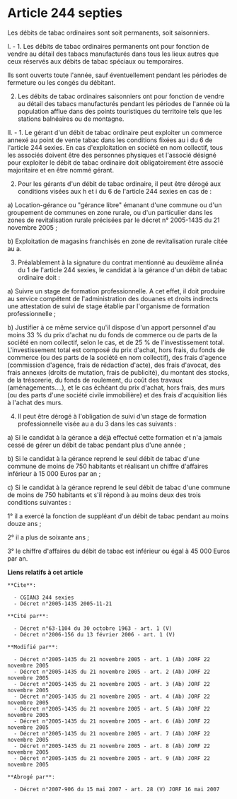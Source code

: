 # Article 244 septies

Les débits de tabac ordinaires sont soit permanents, soit saisonniers.

I. - 1. Les débits de tabac ordinaires permanents ont pour fonction de vendre au détail des tabacs manufacturés dans tous les
lieux autres que ceux réservés aux débits de tabac spéciaux ou temporaires.

Ils sont ouverts toute l'année, sauf éventuellement pendant les périodes de fermeture ou les congés du débitant.

2. Les débits de tabac ordinaires saisonniers ont pour fonction de vendre au détail des tabacs manufacturés pendant les
périodes de l'année où la population afflue dans des points touristiques du territoire tels que les stations balnéaires ou de
montagne.

II. - 1. Le gérant d'un débit de tabac ordinaire peut exploiter un commerce annexé au point de vente tabac dans les
conditions fixées au i du 6 de l'article 244 sexies. En cas d'exploitation en société en nom collectif, tous les associés
doivent être des personnes physiques et l'associé désigné pour exploiter le débit de tabac ordinaire doit obligatoirement
être associé majoritaire et en être nommé gérant.

2. Pour les gérants d'un débit de tabac ordinaire, il peut être dérogé aux conditions visées aux h et i du 6 de l'article 244
sexies en cas de :

a) Location-gérance ou "gérance libre" émanant d'une commune ou d'un groupement de communes en zone rurale, ou d'un
particulier dans les zones de revitalisation rurale précisées par le décret n° 2005-1435 du 21 novembre 2005 ;

b) Exploitation de magasins franchisés en zone de revitalisation rurale citée au a.

3. Préalablement à la signature du contrat mentionné au deuxième alinéa du 1 de l'article 244 sexies, le candidat à la
gérance d'un débit de tabac ordinaire doit :

a) Suivre un stage de formation professionnelle. A cet effet, il doit produire au service compétent de l'administration des
douanes et droits indirects une attestation de suivi de stage établie par l'organisme de formation professionnelle ;

b) Justifier à ce même service qu'il dispose d'un apport personnel d'au moins 33 % du prix d'achat nu du fonds de commerce ou
de parts de la société en nom collectif, selon le cas, et de 25 % de l'investissement total. L'investissement total est
composé du prix d'achat, hors frais, du fonds de commerce (ou des parts de la société en nom collectif), des frais d'agence
(commission d'agence, frais de rédaction d'acte), des frais d'avocat, des frais annexes (droits de mutation, frais de
publicité), du montant des stocks, de la trésorerie, du fonds de roulement, du coût des travaux (aménagements....), et le cas
échéant du prix d'achat, hors frais, des murs (ou des parts d'une société civile immobilière) et des frais d'acquisition liés
à l'achat des murs.

4. Il peut être dérogé à l'obligation de suivi d'un stage de formation professionnelle visée au a du 3 dans les cas
suivants :

a) Si le candidat à la gérance a déjà effectué cette formation et n'a jamais cessé de gérer un débit de tabac pendant plus
d'une année ;

b) Si le candidat à la gérance reprend le seul débit de tabac d'une commune de moins de 750 habitants et réalisant un chiffre
d'affaires inférieur à 15 000 Euros par an ;

c) Si le candidat à la gérance reprend le seul débit de tabac d'une commune de moins de 750 habitants et s'il répond à au
moins deux des trois conditions suivantes :

1° il a exercé la fonction de suppléant d'un débit de tabac pendant au moins douze ans ;

2° il a plus de soixante ans ;

3° le chiffre d'affaires du débit de tabac est inférieur ou égal à 45 000 Euros par an.

**Liens relatifs à cet article**

	**Cite**:

	  - CGIAN3 244 sexies
	  - Décret n°2005-1435 2005-11-21

	**Cité par**:

	  - Décret n°63-1104 du 30 octobre 1963 - art. 1 (V)
	  - Décret n°2006-156 du 13 février 2006 - art. 1 (V)

	**Modifié par**:

	  - Décret n°2005-1435 du 21 novembre 2005 - art. 1 (Ab) JORF 22 novembre 2005
	  - Décret n°2005-1435 du 21 novembre 2005 - art. 2 (Ab) JORF 22 novembre 2005
	  - Décret n°2005-1435 du 21 novembre 2005 - art. 3 (Ab) JORF 22 novembre 2005
	  - Décret n°2005-1435 du 21 novembre 2005 - art. 4 (Ab) JORF 22 novembre 2005
	  - Décret n°2005-1435 du 21 novembre 2005 - art. 5 (Ab) JORF 22 novembre 2005
	  - Décret n°2005-1435 du 21 novembre 2005 - art. 6 (Ab) JORF 22 novembre 2005
	  - Décret n°2005-1435 du 21 novembre 2005 - art. 7 (Ab) JORF 22 novembre 2005
	  - Décret n°2005-1435 du 21 novembre 2005 - art. 8 (Ab) JORF 22 novembre 2005
	  - Décret n°2005-1435 du 21 novembre 2005 - art. 9 (Ab) JORF 22 novembre 2005

	**Abrogé par**:

	  - Décret n°2007-906 du 15 mai 2007 - art. 28 (V) JORF 16 mai 2007
